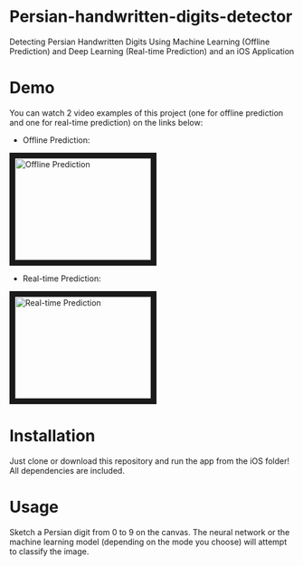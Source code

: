 # Persian-handwritten-digits-detector
Detecting Persian Handwritten Digits Using Machine Learning (Offline Prediction) and Deep Learning (Real-time Prediction) and an iOS Application

# Demo

You can watch 2 video examples of this project (one for offline prediction and one for real-time prediction) on the links below:


* Offline Prediction:

<a href="http://www.youtube.com/watch?feature=player_embedded&v=fbViP2J1OfI
" target="_blank"><img src="http://img.youtube.com/vi/fbViP2J1OfI/0.jpg" 
alt="Offline Prediction" width="240" height="180" border="10" /></a>

* Real-time Prediction:

<a href="http://www.youtube.com/watch?feature=player_embedded&v=k-KUQbY2TGU
" target="_blank"><img src="http://img.youtube.com/vi/k-KUQbY2TGU/0.jpg" 
alt="Real-time Prediction" width="240" height="180" border="10" /></a>

# Installation

Just clone or download this repository and run the app from the iOS folder! All dependencies are included.

# Usage

Sketch a Persian digit from 0 to 9 on the canvas. The neural network or the machine learning model (depending on the mode you choose) will attempt to classify the image.

